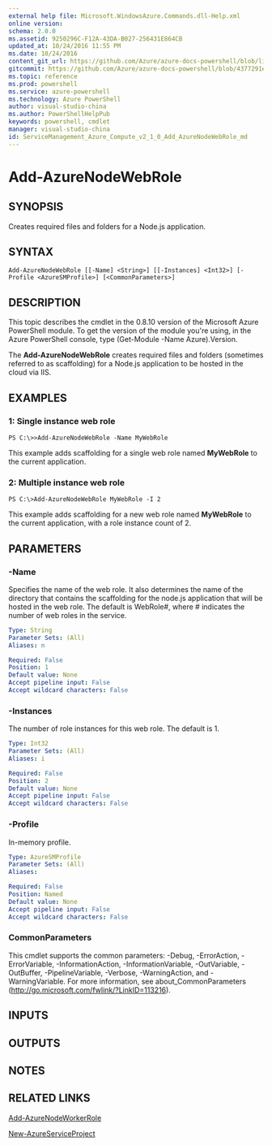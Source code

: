 ```yaml
---
external help file: Microsoft.WindowsAzure.Commands.dll-Help.xml
online version: 
schema: 2.0.0
ms.assetid: 9250296C-F12A-43DA-B027-256431E864CB
updated_at: 10/24/2016 11:55 PM
ms.date: 10/24/2016
content_git_url: https://github.com/Azure/azure-docs-powershell/blob/live/azureps-cmdlets-docs/ServiceManagement/Azure.Compute/v2.1.0/Add-AzureNodeWebRole.md
gitcommit: https://github.com/Azure/azure-docs-powershell/blob/4377291ee360e58e2c1c5d644155daf6a0279055/azureps-cmdlets-docs/ServiceManagement/Azure.Compute/v2.1.0/Add-AzureNodeWebRole.md
ms.topic: reference
ms.prod: powershell
ms.service: azure-powershell
ms.technology: Azure PowerShell
author: visual-studio-china
ms.author: PowerShellHelpPub
keywords: powershell, cmdlet
manager: visual-studio-china
id: ServiceManagement_Azure_Compute_v2_1_0_Add_AzureNodeWebRole_md
---
```


# Add-AzureNodeWebRole

## SYNOPSIS
Creates required files and folders for a Node.js application.

## SYNTAX

```
Add-AzureNodeWebRole [[-Name] <String>] [[-Instances] <Int32>] [-Profile <AzureSMProfile>] [<CommonParameters>]
```

## DESCRIPTION
This topic describes the cmdlet in the 0.8.10 version of the Microsoft Azure PowerShell module.
To get the version of the module you're using, in the Azure PowerShell console, type (Get-Module -Name Azure).Version.

The **Add-AzureNodeWebRole** creates required files and folders (sometimes referred to as scaffolding) for a Node.js application to be hosted in the cloud via IIS.

## EXAMPLES

### 1: Single instance web role
```
PS C:\>>Add-AzureNodeWebRole -Name MyWebRole
```

This example adds scaffolding for a single web role named **MyWebRole** to the current application.

### 2: Multiple instance web role
```
PS C:\>Add-AzureNodeWebRole MyWebRole -I 2
```

This example adds scaffolding for a new web role named **MyWebRole** to the current application, with a role instance count of 2.

## PARAMETERS

### -Name
Specifies the name of the web role.
It also determines the name of the directory that contains the scaffolding for the node.js application that will be hosted in the web role.
The default is WebRole#, where # indicates the number of web roles in the service.

```yaml
Type: String
Parameter Sets: (All)
Aliases: n

Required: False
Position: 1
Default value: None
Accept pipeline input: False
Accept wildcard characters: False
```

### -Instances
The number of role instances for this web role.
The default is 1.

```yaml
Type: Int32
Parameter Sets: (All)
Aliases: i

Required: False
Position: 2
Default value: None
Accept pipeline input: False
Accept wildcard characters: False
```

### -Profile
In-memory profile.

```yaml
Type: AzureSMProfile
Parameter Sets: (All)
Aliases: 

Required: False
Position: Named
Default value: None
Accept pipeline input: False
Accept wildcard characters: False
```

### CommonParameters
This cmdlet supports the common parameters: -Debug, -ErrorAction, -ErrorVariable, -InformationAction, -InformationVariable, -OutVariable, -OutBuffer, -PipelineVariable, -Verbose, -WarningAction, and -WarningVariable. For more information, see about_CommonParameters (http://go.microsoft.com/fwlink/?LinkID=113216).

## INPUTS

## OUTPUTS

## NOTES

## RELATED LINKS

[Add-AzureNodeWorkerRole](xref:ServiceManagement/Azure.Compute/v2.1.0/Add-AzureNodeWorkerRole.md)

[New-AzureServiceProject](xref:ServiceManagement/Azure.Compute/v2.1.0/New-AzureServiceProject.md)


